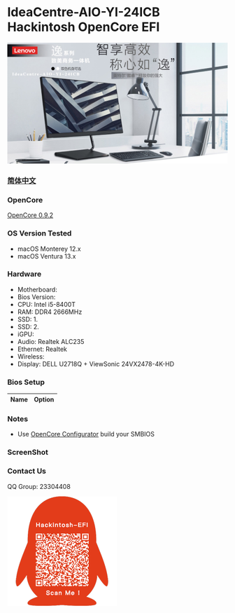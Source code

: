 # IdeaCentre-AIO-YI-24ICB Hackintosh OpenCore EFI

![image](ScreenShot/AIOYI24ICB.png)

### [简体中文](README.zh_CN.md)

### OpenCore

[OpenCore 0.9.2](https://github.com/acidanthera/OpenCorePkg)

### OS Version Tested

- macOS Monterey 12.x
- macOS Ventura  13.x 

### Hardware

- Motherboard:
- Bios Version: 
- CPU: Intel i5-8400T
- RAM:  DDR4 2666MHz
- SSD: 1.
- SSD: 2.
- iGPU: 
- Audio: Realtek ALC235
- Ethernet: Realtek 
- Wireless: 
- Display: DELL U2718Q + ViewSonic 24VX2478-4K-HD


### Bios Setup

| Name | Option |
| ----- | --- |


### Notes

 - Use [OpenCore Configurator](https://mackie100projects.altervista.org/opencore-configurator/) build your SMBIOS
 
 
### ScreenShot 

### Contact Us

QQ Group: 23304408

![image](ScreenShot/QRCode.png)

